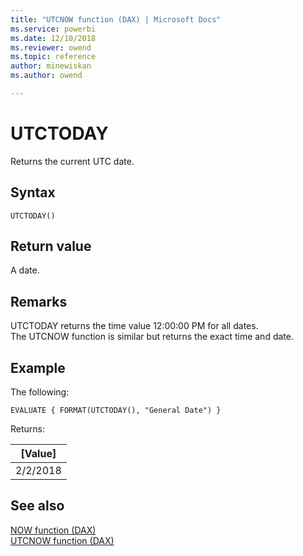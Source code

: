 ```yaml
---
title: "UTCNOW function (DAX) | Microsoft Docs"
ms.service: powerbi 
ms.date: 12/10/2018
ms.reviewer: owend
ms.topic: reference
author: minewiskan
ms.author: owend

---
```

# UTCTODAY
Returns the current UTC date.
  

  
## Syntax  
  
```dax
UTCTODAY()  
```
  
## Return value  
A date.  
  
## Remarks  

UTCTODAY returns the time value 12:00:00 PM for all dates.    
The UTCNOW function is similar but returns the exact time and date.
  
## Example  
The following:
  
```dax
EVALUATE { FORMAT(UTCTODAY(), "General Date") } 
```

Returns:

|[Value]  |
|---------|
|2/2/2018    |


## See also  
[NOW function &#40;DAX&#41;](now-function-dax.md)  
[UTCNOW function &#40;DAX&#41;](utcnow-function-dax.md)  
  
